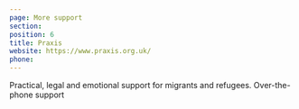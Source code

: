 ```yaml
---
page: More support
section:
position: 6
title: Praxis
website: https://www.praxis.org.uk/
phone:
---
```

Practical, legal and emotional support for migrants and refugees. Over-the-phone support
